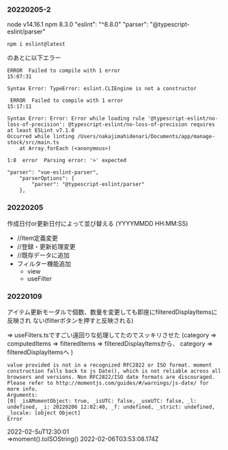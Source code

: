 ### 20220205-2
node v14.16.1
npm 8.3.0
"eslint": "^8.8.0"
"parser": "@typescript-eslint/parser"

```
npm i eslint@latest
```  

のあとに以下エラー

```
ERROR  Failed to compile with 1 error                                         15:07:31

Syntax Error: TypeError: eslint.CLIEngine is not a constructor
```

[](https://github.com/eslint/eslint/issues/15175)

```
 ERROR  Failed to compile with 1 error                                         15:17:11

Syntax Error: Error: Error while loading rule '@typescript-eslint/no-loss-of-precision': @typescript-eslint/no-loss-of-precision requires at least ESLint v7.1.0
Occurred while linting /Users/nakajimahidenari/Documents/app/manage-stock/src/main.ts
    at Array.forEach (<anonymous>)
```

```
1:8  error  Parsing error: '>' expected
```

```.eslintrc
"parser": "vue-eslint-parser",
    "parserOptions": {
        "parser": "@typescript-eslint/parser"
    },
```

### 20220205
作成日付or更新日付によって並び替える
(YYYYMMDD HH:MM:SS)
- //Item定義変更
- //登録・更新処理変更
- //既存データに追加
- フィルター機能追加
    - view
    - useFilter

### 20220109
アイテム更新モーダルで個数、数量を変更しても即座にfilteredDisplayItemsに反映され
ない(filterボタンを押すと反映される)
<!-- - Item.vueの+ ,- ボタンを押してもItem.vueのitem.valueに反映されない
    - 初期状態では反映される
    - フィルターしたあと、アイテム追加してもfilteredDisplayItemsに反映されない
    - アイテム削除後、filteredItemsが空 => computedItemsが返される
- 他のfilterボタンを押すと反映される
- 更新Modalで残り日数を変更してもItem.vueのitem.periodに反映されない
- 他のfilterボタンを押すと反映される -->  
=> useFilters.tsですごい遠回りな処理してたのでスッキリさせた
(category => computedItems => filteredItems => filteredDisplayItemsから、
category => filteredDisplayItemsへ )  
<!-- - 作成日フィルターを押しても正しく並び替えられない -->

```log
value provided is not in a recognized RFC2822 or ISO format. moment construction falls back to js Date(), which is not reliable across all browsers and versions. Non RFC2822/ISO date formats are discouraged. Please refer to http://momentjs.com/guides/#/warnings/js-date/ for more info.
Arguments: 
[0] _isAMomentObject: true, _isUTC: false, _useUTC: false, _l: undefined, _i: 20220206 12:02:40, _f: undefined, _strict: undefined, _locale: [object Object]
Error
```
2022-02-SuT12:30:01  
=>moment().toISOString()
2022-02-06T03:53:08.174Z